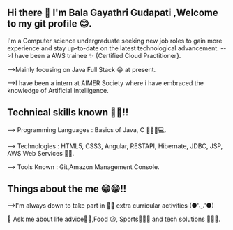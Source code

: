 ## Hi there 👋 I'm Bala Gayathri Gudapati ,Welcome to my git profile 😊.
I'm a Computer science undergraduate seeking new job roles to gain more experience and stay up-to-date on the latest technological advancement. 
-->I have been a AWS trainee ✨ {Certified Cloud Practitioner}.

-->Mainly focusing on Java Full Stack 😁 at present.

-->I have been a intern at AIMER Society where i have embraced the knowledge of Artificial Intelligence.

## Technical skills known 🙌🙌!!
--> Programming Languages : Basics of Java, C 👩🏻‍💻💻.

--> Technologies : HTML5, CSS3, Angular, RESTAPI, Hibernate, JDBC, JSP, AWS Web Services 😶‍🌫️.

--> Tools Known : Git,Amazon Management Console.

## Things about the me 😁😁!!
-->I'm always down to take part in 🏅🏅 extra curricular activities (●'◡'●)

💬 Ask me about life advice🤣🤣,Food 😘, Sports🏅🏃‍♀️ and tech solutions 👩🏻‍🎓.
